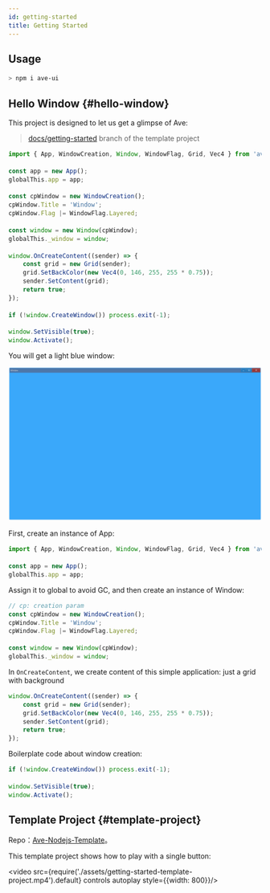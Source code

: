 ```yaml
---
id: getting-started
title: Getting Started
---
```


## Usage

```bash
> npm i ave-ui
```

## Hello Window {#hello-window}

This project is designed to let us get a glimpse of Ave:

> [docs/getting-started](https://github.com/qber-soft/Ave-Nodejs-Template/tree/docs/getting-started) branch of the template project

```ts title="https://github.com/qber-soft/Ave-Nodejs-Template/blob/docs/getting-started/src/index.ts"
import { App, WindowCreation, Window, WindowFlag, Grid, Vec4 } from 'ave-ui';

const app = new App();
globalThis.app = app;

const cpWindow = new WindowCreation();
cpWindow.Title = 'Window';
cpWindow.Flag |= WindowFlag.Layered;

const window = new Window(cpWindow);
globalThis._window = window;

window.OnCreateContent((sender) => {
    const grid = new Grid(sender);
    grid.SetBackColor(new Vec4(0, 146, 255, 255 * 0.75));
    sender.SetContent(grid);
    return true;
});

if (!window.CreateWindow()) process.exit(-1);

window.SetVisible(true);
window.Activate();
```

You will get a light blue window:

![grid background](./assets/grid-background.png)

First, create an instance of App:

```ts {4}
import { App, WindowCreation, Window, WindowFlag, Grid, Vec4 } from 'ave-ui';

const app = new App();
globalThis.app = app;
```

Assign it to global to avoid GC, and then create an instance of Window:

```ts {2,6}
// cp: creation param
const cpWindow = new WindowCreation();
cpWindow.Title = 'Window';
cpWindow.Flag |= WindowFlag.Layered;

const window = new Window(cpWindow);
globalThis._window = window;
```

In `OnCreateContent`, we create content of this simple application: just a grid with background

```ts
window.OnCreateContent((sender) => {
    const grid = new Grid(sender);
    grid.SetBackColor(new Vec4(0, 146, 255, 255 * 0.75));
    sender.SetContent(grid);
    return true;
});
```

Boilerplate code about window creation:

```ts
if (!window.CreateWindow()) process.exit(-1);

window.SetVisible(true);
window.Activate();
```

## Template Project {#template-project}

Repo：[Ave-Nodejs-Template](https://github.com/qber-soft/Ave-Nodejs-Template)。

This template project shows how to play with a single button:

<video src={require('./assets/getting-started-template-project.mp4').default} controls autoplay style={{width: 800}}/>
